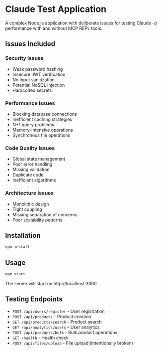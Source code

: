 # Claude Test Application

A complex Node.js application with deliberate issues for testing Claude -p performance with and without MCP REPL tools.

## Issues Included

### Security Issues
- Weak password hashing
- Insecure JWT verification
- No input sanitization
- Potential NoSQL injection
- Hardcoded secrets

### Performance Issues
- Blocking database connections
- Inefficient caching strategies
- N+1 query problems
- Memory-intensive operations
- Synchronous file operations

### Code Quality Issues
- Global state management
- Poor error handling
- Missing validation
- Duplicate code
- Inefficient algorithms

### Architecture Issues
- Monolithic design
- Tight coupling
- Missing separation of concerns
- Poor scalability patterns

## Installation

```bash
npm install
```

## Usage

```bash
npm start
```

The server will start on http://localhost:3000

## Testing Endpoints

- `POST /api/users/register` - User registration
- `POST /api/products` - Product creation
- `GET /api/products/search` - Product search
- `GET /api/analytics/users` - User analytics
- `POST /api/products/bulk` - Bulk product operations
- `GET /health` - Health check
- `POST /api/files/upload` - File upload (intentionally broken)